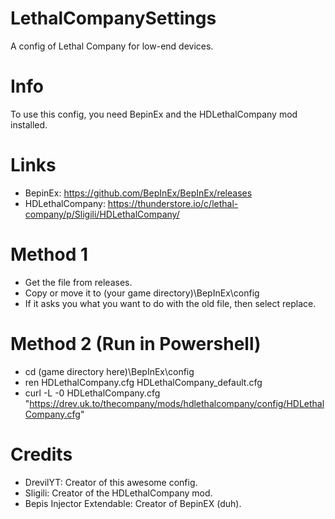 # LethalCompanySettings
A config of Lethal Company for low-end devices.

# Info
To use this config, you need BepinEx and the HDLethalCompany mod installed.

# Links
- BepinEx: https://github.com/BepInEx/BepInEx/releases
- HDLethalCompany: https://thunderstore.io/c/lethal-company/p/Sligili/HDLethalCompany/

# Method 1
- Get the file from releases.
- Copy or move it to (your game directory)\BepInEx\config
- If it asks you what you want to do with the old file, then select replace.

# Method 2 (Run in Powershell)
- cd (game directory here)\BepInEx\config
- ren HDLethalCompany.cfg HDLethalCompany_default.cfg
- curl -L -0 HDLethalCompany.cfg "https://drev.uk.to/thecompany/mods/hdlethalcompany/config/HDLethalCompany.cfg"

# Credits
- DrevilYT: Creator of this awesome config.
- Sligili: Creator of the HDLethalCompany mod.
- Bepis Injector Extendable: Creator of BepinEX (duh).
